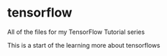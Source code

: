# tensorflow
All of the files for my TensorFlow Tutorial series

This is a start of the learning more about tensorflows 
